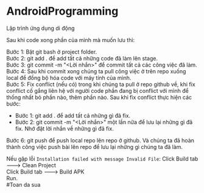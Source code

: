 ﻿# AndroidProgramming
Lập trình ứng dụng di động


Sau khi code xong phần của mình mà muốn lưu thì:  

Bước 1: Bật git bash ở project folder.  
Bước 2: git add . để add tất cả những code đã làm lên stage.  
Bước 3: git commit -m "<Lời nhắn>" để commit tất cả các công việc đã làm.  
Bước 4: Sau khi commit xong chúng ta pull công việc ở trên repo xuống local để đồng bộ hóa code với máy tính của mình.  
Bước 5: Fix conflict (nếu có) trong khi chúng ta pull ở repo github về, khi fix conflict cố gắng liên hệ với người code phần đang bị conflict với mình để thống nhất bỏ phần nào, thêm phần nào. Sau khi fix conflict thực hiện các bước:  
* Bước 1: git add . để add tất cả những gì đã fix.  
* Bước 2: git commit -m "<Lời nhắn>" một lần nữa để lưu lại những gì đã fix. Nhớ đặt lời nhắn về những gì đã fix.  

Bước 6: git push để push local repo lên repo ở github. Và chúng ta đã hoàn thành công việc push bài lên repo để lưu lại những gì chúng ta đã làm.  

Nếu gặp lỗi ```Installation failed with message Invalid File```:
Click Build tab ---> Clean Project  
Click Build tab ---> Build APK  
Run.  
#Toan da sua